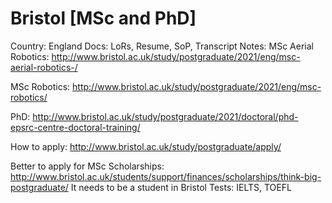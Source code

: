 # Bristol [MSc and PhD]

Country: England
Docs: LoRs, Resume, SoP, Transcript
Notes: MSc Aerial Robotics: http://www.bristol.ac.uk/study/postgraduate/2021/eng/msc-aerial-robotics-/

MSc Robotics: http://www.bristol.ac.uk/study/postgraduate/2021/eng/msc-robotics/

PhD: http://www.bristol.ac.uk/study/postgraduate/2021/doctoral/phd-epsrc-centre-doctoral-training/

How to apply: http://www.bristol.ac.uk/study/postgraduate/apply/

Better to apply for MSc
Scholarships: http://www.bristol.ac.uk/students/support/finances/scholarships/think-big-postgraduate/
It needs to be a student in Bristol
Tests: IELTS, TOEFL